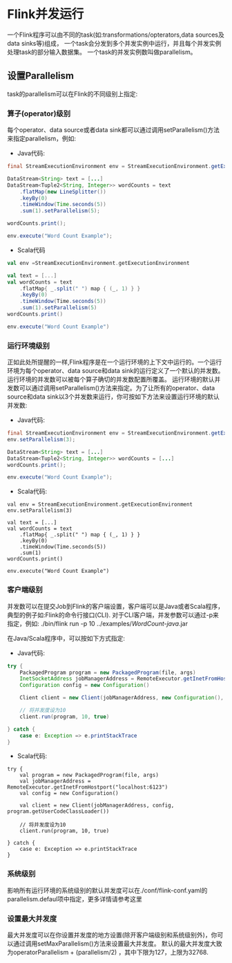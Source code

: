 # Flink并发运行
一个Flink程序可以由不同的task(如:transformations/opterators,data sources及data sinks等)组成，
一个task会分发到多个并发实例中运行，并且每个并发实例处理task的部分输入数据集。
一个task的并发实例数叫做parallelism。
## 设置Parallelism
task的parallelism可以在Flink的不同级别上指定:
### 算子(operator)级别
每个operator、data source或者data sink都可以通过调用setParallelism()方法来指定parallelism，例如:
* Java代码:


```java
final StreamExecutionEnvironment env = StreamExecutionEnvironment.getExecutionEnvironment();

DataStream<String> text = [...]
DataStream<Tuple2<String, Integer>> wordCounts = text
    .flatMap(new LineSplitter())
    .keyBy(0)
    .timeWindow(Time.seconds(5))
    .sum(1).setParallelism(5);

wordCounts.print();

env.execute("Word Count Example");
```

* Scala代码

```scala
val env =StreamExecutionEnvironment.getExecutionEnvironment

val text = [...]
val wordCounts = text
    .flatMap{ _.split(" ") map { (_, 1) } }
    .keyBy(0)
    .timeWindow(Time.seconds(5))
    .sum(1).setParallelism(5)
wordCounts.print()

env.execute("Word Count Example")
```

### 运行环境级别
正如此处所提醒的一样,Flink程序是在一个运行环境的上下文中运行的。一个运行环境为每个operator、data source和data sink的运行定义了一个默认的并发数。运行环境的并发数可以被每个算子确切的并发数配置所覆盖。
运行环境的默认并发数可以通过调用setParallelism()方法来指定。为了让所有的operator、data source和data sink以3个并发数来运行，你可按如下方法来设置运行环境的默认并发数:
* Java代码:


```java
final StreamExecutionEnvironment env = StreamExecutionEnvironment.getExecutionEnvironment();
env.setParallelism(3);

DataStream<String> text = [...]
DataStream<Tuple2<String, Integer>> wordCounts = [...]
wordCounts.print();

env.execute("Word Count Example");
```

* Scala代码:


```
val env = StreamExecutionEnvironment.getExecutionEnvironment
env.setParallelism(3)

val text = [...]
val wordCounts = text
    .flatMap{ _.split(" ") map { (_, 1) } }
    .keyBy(0)
    .timeWindow(Time.seconds(5))
    .sum(1)
wordCounts.print()

env.execute("Word Count Example")
```

### 客户端级别
并发数可以在提交Job到Flink的客户端设置，客户端可以是Java或者Scala程序，典型的例子如:Flink的命令行接口(CLI).
对于CLI客户端，并发参数可以通过-p来指定，例如:
./bin/flink run -p 10 ../examples/*WordCount-java*.jar

在Java/Scala程序中，可以按如下方式指定:
* Java代码:

```java
try {
    PackagedProgram program = new PackagedProgram(file, args)
    InetSocketAddress jobManagerAddress = RemoteExecutor.getInetFromHostport("localhost:6123")
    Configuration config = new Configuration()

    Client client = new Client(jobManagerAddress, new Configuration(), program.getUserCodeClassLoader())

    // 将并发度设为10
    client.run(program, 10, true)

} catch {
    case e: Exception => e.printStackTrace
}

```
* Scala代码:

```
try {
    val program = new PackagedProgram(file, args)
    val jobManagerAddress = RemoteExecutor.getInetFromHostport("localhost:6123")
    val config = new Configuration()

    val client = new Client(jobManagerAddress, config, program.getUserCodeClassLoader())

    // 将并发度设为10
    client.run(program, 10, true)

} catch {
    case e: Exception => e.printStackTrace
}

```
### 系统级别
影响所有运行环境的系统级别的默认并发度可以在./conf/flink-conf.yaml的parallelism.defaul项中指定，更多详情请参考这里
### 设置最大并发度
最大并发度可以在你设置并发度的地方设置(除开客户端级别和系统级别外)，你可以通过调用setMaxParallelism()方法来设置最大并发度。
默认的最大并发度大致为operatorParallelism + (parallelism/2) ，其中下限为127，上限为32768.


